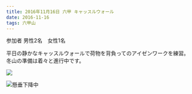 ```yaml
---
title: 2016年11月16日 六甲 キャッスルウォール
date: 2016-11-16
tags: 六甲山
---
```


参加者 男性2名　女性1名  

平日の静かなキャッスルウォールで荷物を背負ってのアイゼンワークを練習。  
冬山の準備は着々と進行中です。  

![](/2016/11/16/20161116/img_0243_2.jpg)  

![懸垂下降中](/2016/11/16/20161116/img_0260_2.jpg)  
